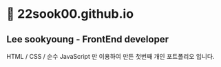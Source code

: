 # 📎 22sook00.github.io

## Lee sookyoung - FrontEnd developer

HTML / CSS / 순수 JavaScript 만 이용하여 만든 첫번째 개인 포트폴리오 입니다.
